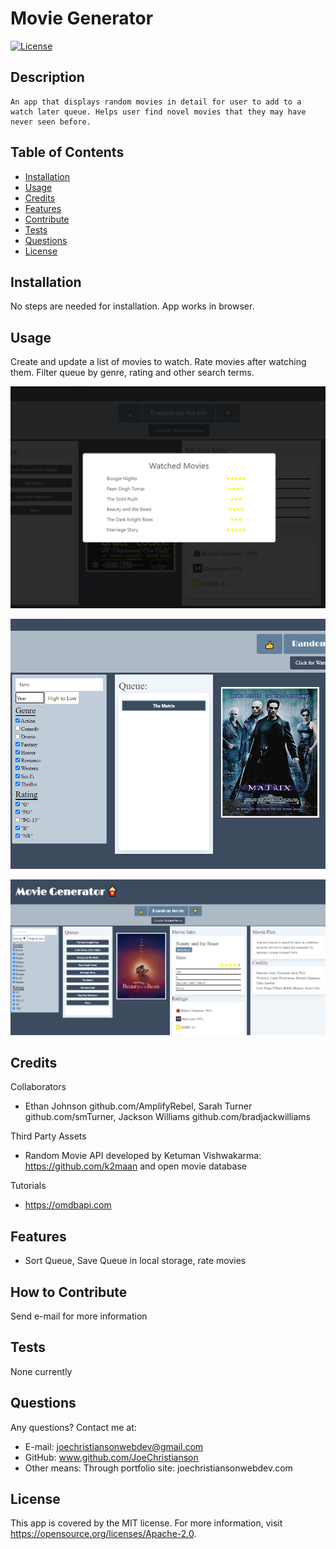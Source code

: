 # Movie Generator
  
[![License](https://img.shields.io/badge/License-MIT-yellow.svg)](https://opensource.org/licenses/Apache-2.0)
  
## Description
    An app that displays random movies in detail for user to add to a watch later queue. Helps user find novel movies that they may have never seen before.
## Table of Contents

- [Installation](#installation)
- [Usage](#usage)
- [Credits](#credits)
- [Features](#features)
- [Contribute](#contribute)
- [Tests](#tests)
- [Questions](#questions)
- [License](#license)

## Installation

No steps are needed for installation. App works in browser.

## Usage

Create and update a list of movies to watch. Rate movies after watching them. Filter queue by genre, rating and other search terms.


![Screenshot 0](https://github.com/AmplifyRebel/movie-generator/blob/main/assets/screenshots/screenshot.png "Screenshot")
        

![Screenshot 1](https://github.com/AmplifyRebel/movie-generator/blob/main/assets/screenshots/ss2.png "Screenshot")
        

![Screenshot 2](https://github.com/AmplifyRebel/movie-generator/blob/main/assets/screenshots/ss3.png "Screenshot")
        


## Credits

Collaborators
- Ethan Johnson github.com/AmplifyRebel, Sarah Turner github.com/smTurner, Jackson Williams github.com/bradjackwilliams

Third Party Assets
- Random Movie API developed by Ketuman Vishwakarma: https://github.com/k2maan and open movie database

Tutorials
- https://omdbapi.com

## Features

- Sort Queue, Save Queue in local storage, rate movies

## How to Contribute

Send e-mail for more information
  
## Tests

None currently

## Questions

Any questions? Contact me at:
- E-mail: joechristiansonwebdev@gmail.com
- GitHub: www.github.com/JoeChristianson
- Other means: Through portfolio site: joechristiansonwebdev.com


## License

This app is covered by the MIT license. For more information, visit https://opensource.org/licenses/Apache-2.0.

